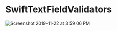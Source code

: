 # SwiftTextFieldValidators

![Screenshot 2019-11-22 at 3 59 06 PM](https://user-images.githubusercontent.com/38103919/69418685-37e4d380-0d41-11ea-8d62-17058c9bfe37.png)
